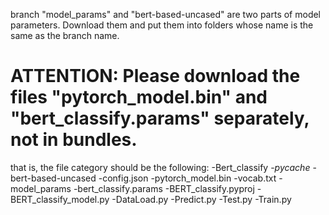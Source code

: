 branch "model_params" and "bert-based-uncased" are two parts of model parameters.
Download them and put them into folders whose name is the same as the branch name. 
# ATTENTION: Please download the files "pytorch_model.bin" and "bert_classify.params" separately, not in bundles. 
that is, the file category should be the following:
-Bert_classify
  -_pycache_
  -bert-based-uncased
    -config.json
    -pytorch_model.bin
    -vocab.txt
  -model_params
    -bert_classify.params
  -BERT_classify.pyproj
  -BERT_classify_model.py
  -DataLoad.py
  -Predict.py
  -Test.py
  -Train.py
